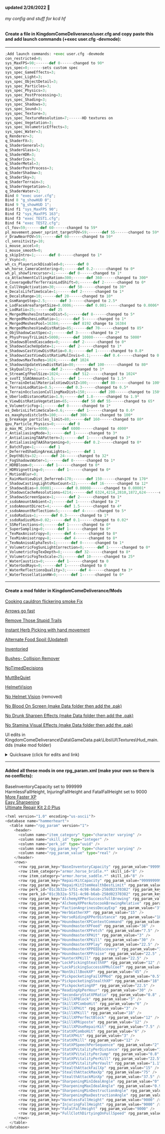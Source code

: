 
#### updated 2/26/2022 :ramen:

###### my config and stuff for kcd hf

#### Create a file in KingdomComeDeliverance/user.cfg and copy paste this and add launch commands (+exec user.cfg -devmode):

---

```python
;Add launch commands: +exec user.cfg -devmode
con_restricted=0;
sys_MaxFPS=90;------def 0------changed to 90*
sys_spec=0;------sets custom spec
sys_spec_GameEffects=3;
sys_spec_Light=3;
sys_spec_ObjectDetail=3;
sys_spec_Particles=3;
sys_spec_Physics=3;
sys_spec_PostProcessing=3;
sys_spec_Shading=3;
sys_spec_Shadows=3;
sys_spec_Sound=3;
sys_spec_Texture=3;
sys_spec_TextureResolution=7;------HD textures on
sys_spec_Vegetation=3;
sys_spec_VolumetricEffects=3;
sys_spec_Water=3;
q_Renderer=3;
q_ShaderFX=3;
q_ShaderGeneral=3;
q_ShaderGlass=3;
q_ShaderHDR=3;
q_ShaderIce=3;
q_ShaderMetal=3;
q_ShaderPostProcess=3;
q_ShaderShadow=3;
q_ShaderSky=3;
q_ShaderTerrain=3;
q_ShaderVegetation=3;
q_ShaderWater=3;
Bind 0 "exec user.cfg";
Bind 8 "g_showHUD 0";
Bind 9 "g_showHUD 1";
Bind f1 "sys_MaxFPS 90";
Bind f2 "sys_MaxFPS 163";
Bind f3 "exec TEST1.cfg";
Bind f4 "exec TEST2.cfg";
cl_fov=59;------def 60------changed to 59*
pl_movement.power_sprint_targetFOV=59;------def 55------changed to 59*
r_DrawNearFOV=59;------def 60------changed to 59*
cl_sensitivity=10;
i_mouse_accel=0;
i_mouse_smooth=0;
g_skipIntro=1;------def 0------changed to 1*
r_Vsync=0;
wh_cs_PlayerLockDisabled=0;------def 0
wh_horse_CameraCentering=0;------def 0.2------changed to 0*
wh_pl_showfirecursor=1;------def 0------changed to 1*
ca_AttachmentCullingRation=300;------def 360------changed to 300*
e_CoverageBufferTerrainLodShift=0;------def 2------changed to 0*
e_CullVegActivation=30;------def 50------changed to 30*
e_DecalsLifeTimeScale=1;------def 2------changed to 1*
e_DecalsRange=10;------def 20------changed to 10*
e_GsmRangeStep=2.5;------def 3------changed to 2.5*
e_LodFaceAreaTargetSize=0.0006;------def 0.001------changed to 0.0006*
e_LodRatio=25;------def 25
e_MergedMeshesInstanceDist=5;------def 8------changed to 5*
e_MergedMeshesLodRatio=1;------def 5------changed to 1*
e_MergedMeshesPool=16384;------def 8192 change to 16384
e_MergedMeshesViewDistRatio=85;------def 70------changed to 85*
e_ObjShadowCastSpec=2;------def 3------changed to 2*
e_PhysProxyTriLimit=5000;------def 10000------changed to 5000*
e_ShadowsBlendCascades=0;------def 2------changed to 0*
e_ShadowsCacheUpdate=1;------def 2------changed to 1*
e_ShadowsCastViewDistRatio=0.8;------def 1------changed to 0.8*
e_ShadowsCastViewDistRatioMulInvis=0.1;------def 0.4------changed to 0.1*
e_ShadowsMaxTexRes=1024;------def 1024
e_ShadowsUpdateViewDistRatio=80;------def 100------changed to 80*
e_SkyQuality=1;------def 2------changed to 1*
e_StreamCgfPoolSize=1024;------def 512------changed to 1024*
e_svoTI_SSAOAmount=1.5;------def 1------changed to 1.5*
e_TerrainDetailMaterialsViewDistZ=100;------def 80------changed to 100*
e_TerrainLodRatio=0.5;------def 0.3------changed to 0.5*
e_TerrainOcclusionCullingMaxDist=150;------def 200------changed to 150*
e_UberlodDistanceRatio=1.9;------def 1.8------changed to 1.9*
e_ViewDistRatioVegetation=65;------def 50 def 55------changed to 65*
e_VolumetricFog=1;------def 0------changed to 1*
es_DebrisLifetimeScale=0.6;------def 1------changed to 0.6*
es_maxphysdistcloth=100;------def 300------changed to 100*
g_breakage_particles_limit=80;------def 160------changed to 80*
gpu_Particle_Physics=0;------def 0
p_max_MC_iters=4000;------def 6000------changed to 4000*
r_AntialiasingMode=3;------def 1------changed to 3*
r_AntialiasingTAAPattern=3;------def 1------changed to 3*
r_AntialiasingTAASharpening=0;------def 0.2------changed to 0*
r_BatchType=1;------def 1
r_DeferredShadingAreaLights=1;------def 1
r_DepthBits=32;------def 24------changed to 32*
r_FogShadowsWater=1;------def 0------changed to 1*
r_HDRBloom=0;------def 1------changed to 0*
r_HDRVignetting=0;------def 1------changed to 0*
r_MotionBlur=0;
r_RainMaxViewDist_Deferred=170;------def 150------changed to 170*
r_ShadowCastingLightsMaxCount=12;------def 16------changed to 12*
r_ShadowsBias=0.00001;------def 0.00008------changed to 0.00001*
r_ShadowsCacheResolutions=4214;------def 6324,4214,2810,1872,624------changed to 4214*
r_ShadowsScreenSpace=1;------def 2------changed to 1*
r_ssdoAmountAmbient=2;------def 1------changed to 2*
r_ssdoAmountDirect=4;------def 1.5------changed to 4*
r_ssdoAmountReflection=5;------def 4------changed to 5*
r_ssdoRadius=1;------def 0.3------changed to 1*
r_ssdoRadiusMin=0.02;------def 0.1------changed to 0.02*
r_SSReflections=0;------def 1------changed to 0*
r_SuperSampling=0;------def 1------changed to 0*
r_TexMaxAnisotropy=8;------def 4------changed to 8*
r_TexMinAnisotropy=8;------def 4------changed to 8*
r_TexNoAnisoAlphaTest=1;------def 0------changed to 1*
r_VolumetricFogSunLightCorrection=0;------def 1------changed to 0*
r_VolumetricFogTexDepth=8;------def 32------changed to 8*
r_VolumetricFogTexScale=25;------def 10------changed to 25*
r_WaterCaustics=0;------def 1------changed to 0
r_WaterGodRays=0;------def 1------changed to 0
r_WaterReflectionsQuality=3;------def 4------changed to 3*
r_WaterTessellationHW=0;------def 1------changed to 0*
```

---

#### Create a mod folder in KingdomComeDeliverance/Mods

[Cooking cauldron flickering smoke Fix](https://www.nexusmods.com/kingdomcomedeliverance/mods/1177)

[Arrows go fast](https://www.nexusmods.com/kingdomcomedeliverance/mods/1240)

[Remove Those Stupid Trails](https://www.nexusmods.com/kingdomcomedeliverance/mods/7)

[Instant Herb Picking with hand movement](https://www.nexusmods.com/kingdomcomedeliverance/mods/367)

[Alternate Food Spoil (Updated)](https://www.nexusmods.com/kingdomcomedeliverance/mods/1065)

[Inventoried](https://www.nexusmods.com/kingdomcomedeliverance/mods/797)

[Bushes- Collision Remover](https://www.nexusmods.com/kingdomcomedeliverance/mods/591)

[NoTimedDecisions](https://www.nexusmods.com/kingdomcomedeliverance/mods/1343)

[MuttBeQuiet](https://www.nexusmods.com/kingdomcomedeliverance/mods/1322)

[HelmetVision](https://www.nexusmods.com/kingdomcomedeliverance/mods/1337)

[No Helmet Vision](https://www.nexusmods.com/kingdomcomedeliverance/mods/28) (removed)

[No Blood On Screen (make Data folder then add the .pak)](https://www.nexusmods.com/kingdomcomedeliverance/mods/58)

[No Drunk Sharpen Effects (make Data folder then add the .pak)](https://www.nexusmods.com/kingdomcomedeliverance/mods/105)

[No Stamina Visual Effects (make Data folder then add the .pak)](https://www.nexusmods.com/kingdomcomedeliverance/mods/10)

UI edits in KingdomComeDeliverance\Data\GameData.pak\Libs\UI\Textures\Hud_main.dds (make mod folder)

<details><summary>Quicksave (click for edits and link)</summary>
<p>

[Quicksave](https://www.nexusmods.com/kingdomcomedeliverance/mods/1282)

#### replace defaultprofile.xml and edit lines in Quicksave\Data\Data.pak\Libs\Config\defaultprofile.xml

```python
updated to latest KingdomComeDeliverance\Data\patch\ipl_patch_010800.pak\libs\config\defaultprofile.xml
then added:
<action consoleCmd="1" keyboard="f5" name="quicksave" onPress="1" />
under <actionmap name="default" version="22">

also had to add:
<action name="call_horse" onPress="1" onRelease="1"
<action name="horse_dismount" onPress="1" onRelease="1"
the onRelease="1" part after those to fix getting off a horse...
```
</p>
</details>

---

#### Added all these mods in one rpg_param.xml (make your own so there is no conflicts):

BaseInventoryCapacity set to 999999
<br>
HarmlessFallHeight, InjuringFallHeight and FatalFallHeight set to 9000
<br>
[More Faster XP](https://www.nexusmods.com/kingdomcomedeliverance/mods/1129)
<br>
[Easy Sharpening](https://www.nexusmods.com/kingdomcomedeliverance/mods/336)
<br>
[Ultimate Repair Kit 2.0 Plus](https://www.nexusmods.com/kingdomcomedeliverance/mods/1292)

```python
<?xml version="1.0" encoding="us-ascii"?>
<database name="hammerheart">
  <table name="rpg_param" version="1">
    <header>
      <column name="item_category" type="character varying" />
      <column name="skill_id" type="integer" />
      <column name="perk_id" type="uuid" />
      <column name="rpg_param_key" type="character varying" />
      <column name="rpg_param_value" type="real" />
    </header>
    <rows>
      <row rpg_param_key="BaseInventoryCapacity" rpg_param_value="999999" />
      <row item_category="armor.horse_bridle.*" skill_id="8" />
      <row item_category="armor.horse_saddle.*" skill_id="8" />
      <row rpg_param_key="RepairKitCapacity" rpg_param_value="999999999" />
      <row rpg_param_key="RepairKitItemHealthBestLimit" rpg_param_value="0" />
      <row perk_id="01c3b32a-5751-4c98-b6ab-258d02370382" rpg_param_key="RepairKitCapacity" rpg_param_value="999999999" />
      <row perk_id="01c3b32a-5751-4c98-b6ab-258d02370382" rpg_param_key="RepairKitItemHealthBestLimit" rpg_param_value="0" />
      <row rpg_param_key="AlchemyXPPerSuccessfullBrewing" rpg_param_value="60" />
      <row rpg_param_key="AlchemyXPPerAutocookBrewingRelative" rpg_param_value="0.2" />
      <row rpg_param_key="FactionAngrinessDecayExp" rpg_param_value="3" />
      <row rpg_param_key="HerbGatherXP" rpg_param_value="15" />
      <row rpg_param_key="HorseRidingXPPerDistance" rpg_param_value="18.8" />
      <row rpg_param_key="HoundmasterXPContextCommand" rpg_param_value="3" />
      <row rpg_param_key="HoundmasterXPFeed" rpg_param_value="38" />
      <row rpg_param_key="HoundmasterXPFetch" rpg_param_value="7.5" />
      <row rpg_param_key="HoundmasterXPHit" rpg_param_value="3" />
      <row rpg_param_key="HoundmasterXPKill" rpg_param_value="30" />
      <row rpg_param_key="HoundmasterXPPlay" rpg_param_value="22.5" />
      <row rpg_param_key="HoundmasterXPPOIDiscovery" rpg_param_value="30" />
      <row rpg_param_key="HoundmasterXPPraise" rpg_param_value="22.5" />
      <row rpg_param_key="HunterXPKill" rpg_param_value="22.5" />
      <row rpg_param_key="LockPickingStealthXP" rpg_param_value="12" />
      <row rpg_param_key="LockPickingSuccessXPMulCoef" rpg_param_value="27" />
      <row rpg_param_key="NonSkillBookXP" rpg_param_value="45" />
      <row rpg_param_key="PickpocketingFailXPMod" rpg_param_value="0.5" />
      <row rpg_param_key="PickpocketingStealthXP" rpg_param_value="18" />
      <row rpg_param_key="PickpocketingXP" rpg_param_value="22.5" />
      <row rpg_param_key="ReadingXpPerHour" rpg_param_value="30" />
      <row rpg_param_key="SecondaryStatXPRatio" rpg_param_value="0.8" />
      <row rpg_param_key="SkillXPBlock" rpg_param_value="3" />
      <row rpg_param_key="SkillXPComboHit" rpg_param_value="6" />
      <row rpg_param_key="SkillXPHit" rpg_param_value="3" />
      <row rpg_param_key="SkillXPKill" rpg_param_value="18" />
      <row rpg_param_key="SkillXPPerfectBlock" rpg_param_value="12" />
      <row rpg_param_key="SkillXPRiposte" rpg_param_value="12" />
      <row rpg_param_key="SkillXPUseRepairKit" rpg_param_value="7.5" />
      <row rpg_param_key="StatXPComboHit" rpg_param_value="6" />
      <row rpg_param_key="StatXPHit" rpg_param_value="3" />
      <row rpg_param_key="StatXPKill" rpg_param_value="12" />
      <row rpg_param_key="StatXPSpeechPerSequence" rpg_param_value="2" />
      <row rpg_param_key="StatXPVitalityPerDistance" rpg_param_value="12" />
      <row rpg_param_key="StatXPVitalityPerJump" rpg_param_value="0.8" />
      <row rpg_param_key="StatXPVitalityPerKill" rpg_param_value="22.5" />
      <row rpg_param_key="StatXPVitalityPerVault" rpg_param_value="1.1" />
      <row rpg_param_key="StealthAttackFailXp" rpg_param_value="15" />
      <row rpg_param_key="StealthAttackMaxXp" rpg_param_value="75" />
      <row rpg_param_key="StealthAttackMinXp" rpg_param_value="37.5" />
      <row rpg_param_key="SharpeningMinIdealAngle" rpg_param_value="0" />
      <row rpg_param_key="SharpeningMaxIdealAngle" rpg_param_value="0.98" />
      <row rpg_param_key="SharpeningMinDestructionAngle" rpg_param_value="0.99" />
      <row rpg_param_key="SharpeningMaxDestructionAngle" rpg_param_value="1" />
      <row rpg_param_key="HarmlessFallHeight" rpg_param_value="9000" />
      <row rpg_param_key="InjuringFallHeight" rpg_param_value="9000" />
      <row rpg_param_key="FatalFallHeight" rpg_param_value="9000" />
      <row rpg_param_key="FullClothDirtyingOnFullSpeed" rpg_param_value="5000" />
    </rows>
  </table>
</database>
```
